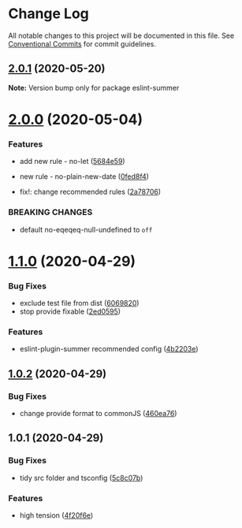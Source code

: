 # Change Log

All notable changes to this project will be documented in this file.
See [Conventional Commits](https://conventionalcommits.org) for commit guidelines.

## [2.0.1](https://github.com/1natsu172/eslint-summer/compare/v2.0.0...v2.0.1) (2020-05-20)

**Note:** Version bump only for package eslint-summer





# [2.0.0](https://github.com/1natsu172/eslint-summer/compare/v1.1.0...v2.0.0) (2020-05-04)


### Features

* add new rule - no-let ([5684e59](https://github.com/1natsu172/eslint-summer/commit/5684e598b15f252ac3537c163ec3e1abf97a7288))
* new rule - no-plain-new-date ([0fed8f4](https://github.com/1natsu172/eslint-summer/commit/0fed8f47a5b02e665c0813d9c34a3353eacd2b4f))


* fix!: change recommended rules ([2a78706](https://github.com/1natsu172/eslint-summer/commit/2a7870619070c6e71c538d1dd5d97213da043784))


### BREAKING CHANGES

* default  no-eqeqeq-null-undefined to `off`





# [1.1.0](https://github.com/1natsu172/eslint-summer/compare/v1.0.2...v1.1.0) (2020-04-29)


### Bug Fixes

* exclude test file from dist ([6069820](https://github.com/1natsu172/eslint-summer/commit/6069820e0b4235cc364e69f574de824a23b71ccd))
* stop provide fixable ([2ed0595](https://github.com/1natsu172/eslint-summer/commit/2ed059581f3ea0f8a672ffd909d10149910e3400))


### Features

* eslint-plugin-summer recommended config ([4b2203e](https://github.com/1natsu172/eslint-summer/commit/4b2203e8618ba0340a2053f7ce2b30cf2575cf89))





## [1.0.2](https://github.com/1natsu172/eslint-summer/compare/v1.0.1...v1.0.2) (2020-04-29)


### Bug Fixes

* change provide format  to commonJS ([460ea76](https://github.com/1natsu172/eslint-summer/commit/460ea76525b6b1353ce4193ad84d0bc3123315a0))





## 1.0.1 (2020-04-29)


### Bug Fixes

* tidy src folder and tsconfig ([5c8c07b](https://github.com/1natsu172/eslint-summer/commit/5c8c07bbf63c05527191b88565fdb25f6315ad1d))


### Features

* high tension ([4f20f6e](https://github.com/1natsu172/eslint-summer/commit/4f20f6ecbf9f0059dd36c4922a2c07ef320dbdbc))
